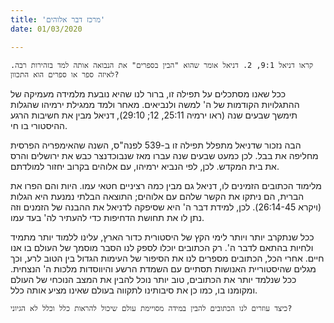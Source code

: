 ```yaml
---
title: 'מרכז דבר אלוהים'
date: 01/03/2020

---
```


`קראו דניאל 9:1, 2. דניאל אומר שהוא "הבין בספרים" את הנבואה אותה למד בזהירות רבה. לאיזה ספר או ספרים הוא התכוון?`

ככל שאנו מסתכלים על תפילה זו, ברור לנו שהיא נובעת מלמידה מעמיקה של ההתגלויות הקודמות של ה' למשה ולנביאים. מאחר ולמד ממגילת ירמיהו שהגלות תימשך שבעים שנה (ראו ירמיה 25:11, 12; 29:10), דניאל מבין את חשיבות הרגע ההיסטורי בו חי. 

הבה נזכור שדניאל מתפלל תפילה זו ב-539 לפנה"ס, השנה שהאימפריה הפרסית מחליפה את בבל. לכן כמעט שבעים שנה עברו מאז שנבוכדנצר כבש את ירושלים והרס את בית המקדש. לכן, לפי הנביא ירמיהו, עם אלוהים בקרוב יחזור למולדתם. 

מלימוד הכתובים הזמינים לו, דניאל גם מבין כמה רציניים חטאי עמו. היות והם הפרו את הברית, הם ניתקו את הקשר שלהם עם אלוהים; התוצאה הבלתי נמנעת היא הגלות (ויקרא 26:14-45). לכן, למידת דבר ה' היא שסיפקה לדניאל את ההבנה של הזמנים וזה נתן לו את תחושת הדחיפות כדי להעתיר לה' בעד עמו.

ככל שנתקרב יותר ויותר לימי הקץ של היסטורית כדור הארץ, עלינו ללמוד יותר מתמיד ולחיות בהתאם לדבר ה'. רק הכתובים יוכלו לספק לנו הסבר מוסמך של העולם בו אנו חיים. אחרי הכל, הכתובים מספרים לנו את הסיפור של העימות הגדול בין הטוב לרע, וכך מגלים שהיסטוריית האנושות תסתיים עם השמדת הרשע והיווסדות מלכות ה' הנצחית. ככל שנלמד יותר את הכתובים, טוב יותר נוכל להבין את המצב הנוכחי של העולם ומקומנו בו, כמו כן את סיבותינו לתקווה בעולם שאינו מציע אותה כלל.   

`כיצד עוזרים לנו הכתובים להבין במידה מסויימת עולם שיכול להראות כלל וכלל לא הגיוני?`
